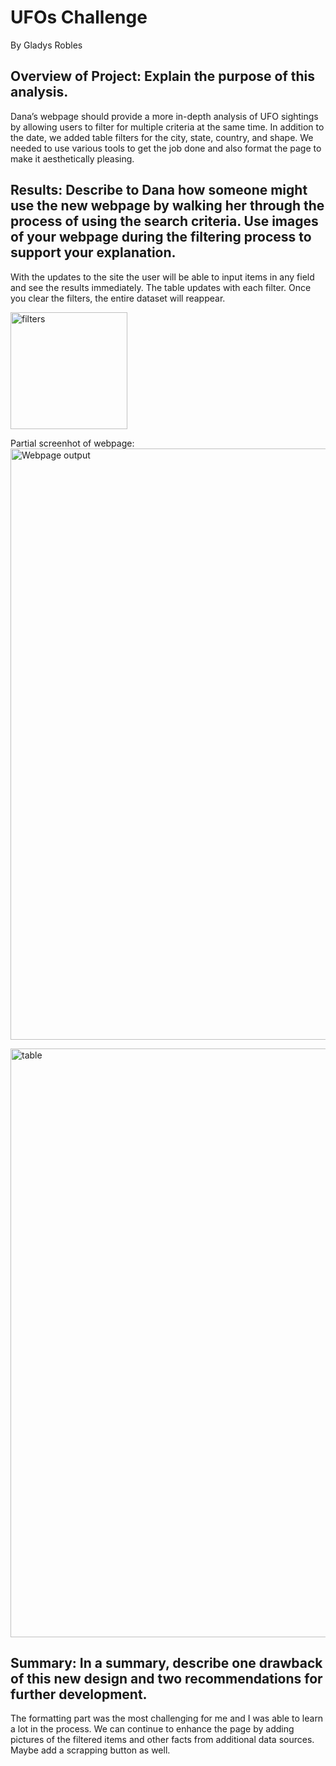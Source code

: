 # UFOs Challenge
By Gladys Robles

## Overview of Project: Explain the purpose of this analysis.
Dana’s webpage should provide a more in-depth analysis of UFO sightings by allowing users to filter for multiple criteria at the same time. In addition to the date, we added table filters for the city, state, country, and shape. We needed to use various tools to get the job done and also format the page to make it aesthetically pleasing.

## Results: Describe to Dana how someone might use the new webpage by walking her through the process of using the search criteria. Use images of your webpage during the filtering process to support your explanation.
With the updates to the site the user will be able to input items in any field and see the results immediately.  The table updates with each filter. Once you clear the filters, the entire dataset will reappear.

<img width="187" alt="filters" src="https://user-images.githubusercontent.com/105124485/182969907-d2c2387d-aa52-43e3-a3b7-eccdf72f9980.png">

Partial screenhot of webpage: <img width="946" alt="Webpage output" src="https://user-images.githubusercontent.com/105124485/182969932-20b0ed31-f86d-4310-a188-1357d61034c7.png">

<img width="942" alt="table" src="https://user-images.githubusercontent.com/105124485/182969939-87a95b83-cfa8-4f72-a96e-6f1fc46d21cd.png">

## Summary: In a summary, describe one drawback of this new design and two recommendations for further development.
The formatting part was the most challenging for me and I was able to learn a lot in the process.  We can continue to enhance the page by adding pictures of the filtered items and other facts from additional data sources. Maybe add a scrapping button as well.
